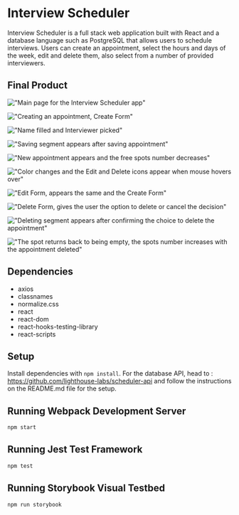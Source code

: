# Interview Scheduler

Interview Scheduler is a full stack web application built with React and a database language such as PostgreSQL that allows users to schedule interviews. Users can create an appointment, select the hours and days of the week, edit and delete them, also select from a number of provided interviewers.  

## Final Product

!["Main page for the Interview Scheduler app"](https://github.com/AtlasSkyholder/scheduler/blob/master/docs/Scheduler_Intro.png?raw=true)

!["Creating an appointment, Create Form"](https://github.com/AtlasSkyholder/scheduler/blob/master/docs/Scheduler_create.png?raw=true)

!["Name filled and Interviewer picked"](https://github.com/AtlasSkyholder/scheduler/blob/master/docs/Scheduler_fill.png?raw=true)

!["Saving segment appears after saving appointment"](https://github.com/AtlasSkyholder/scheduler/blob/master/docs/Scheduler_saving.png?raw=true)

!["New appointment appears and the free spots number decreases"](https://github.com/AtlasSkyholder/scheduler/blob/master/docs/Scheduler_created.png?raw=true)

!["Color changes and the Edit and Delete icons appear when mouse hovers over"](https://github.com/AtlasSkyholder/scheduler/blob/master/docs/Scheduler_icons.png?raw=true)

!["Edit Form, appears the same and the Create Form"](https://github.com/AtlasSkyholder/scheduler/blob/master/docs/Scheduler_edit.png?raw=true)

!["Delete Form, gives the user the option to delete or cancel the decision"](https://github.com/AtlasSkyholder/scheduler/blob/master/docs/Scheduler_deleteConfirm.png?raw=true)

!["Deleting segment appears after confirming the choice to delete the appointment"](https://github.com/AtlasSkyholder/scheduler/blob/master/docs/Scheduler_deleting.png?raw=true)

!["The spot returns back to being empty, the spots number increases with the appointment deleted"](https://github.com/AtlasSkyholder/scheduler/blob/master/docs/Scheduler_final.png?raw=true)

## Dependencies

- axios
- classnames
- normalize.css
- react
- react-dom
- react-hooks-testing-library
- react-scripts

## Setup

Install dependencies with `npm install`.
For the database API, head to : https://github.com/lighthouse-labs/scheduler-api and follow the instructions on the README.md file for the setup.

## Running Webpack Development Server

```sh
npm start
```

## Running Jest Test Framework

```sh
npm test
```

## Running Storybook Visual Testbed

```sh
npm run storybook
```

